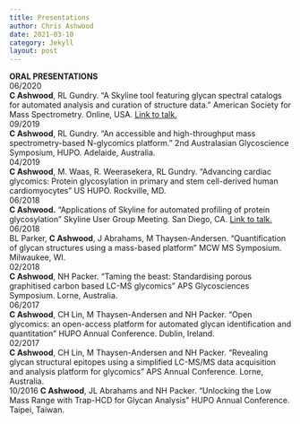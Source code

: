 ```yaml
---
title: Presentations
author: Chris Ashwood
date: 2021-03-10
category: Jekyll
layout: post
---
```


**ORAL PRESENTATIONS**    
06/2020    
**C Ashwood**, RL Gundry. “A Skyline tool featuring glycan spectral catalogs for automated analysis and curation of structure data.” American Society for Mass Spectrometry. Online, USA. [Link to talk.](https://zenodo.org/record/3888990)    
09/2019    
**C Ashwood**, RL Gundry. “An accessible and high-throughput mass spectrometry-based N-glycomics platform.” 2nd Australasian Glycoscience Symposium, HUPO. Adelaide, Australia.    
04/2019    
**C Ashwood**, M. Waas, R. Weerasekera, RL Gundry. “Advancing cardiac glycomics: Protein glycosylation in primary and stem cell-derived human cardiomyocytes” US HUPO. Rockville, MD.    
06/2018    
**C Ashwood.** “Applications of Skyline for automated profiling of protein glycosylation” Skyline User Group Meeting. San Diego, CA. [Link to talk.](https://skyline.ms/wiki/home/software/Skyline/events/2018%20User%20Group%20Meeting%20at%20ASMS/page.view?name=ashwood)    
06/2018    
BL Parker, **C Ashwood**, J Abrahams, M Thaysen-Andersen. “Quantification of glycan structures using a mass-based platform” MCW MS Symposium. Milwaukee, WI.    
02/2018    
**C Ashwood**, NH Packer. “Taming the beast: Standardising porous graphitised carbon based LC-MS glycomics” APS Glycosciences Symposium. Lorne, Australia.    
06/2017    
**C Ashwood**, CH Lin, M Thaysen-Andersen and NH Packer. “Open glycomics: an open-access platform for automated glycan identification and quantitation” HUPO Annual Conference. Dublin, Ireland.    
02/2017    
**C Ashwood**, CH Lin, M Thaysen-Andersen and NH Packer. “Revealing glycan structural epitopes using a simplified LC-MS/MS data acquisition and analysis platform for glycomics” APS Annual Conference. Lorne, Australia.    
10/2016
**C Ashwood**, JL Abrahams and NH Packer. “Unlocking the Low Mass Range with Trap-HCD for Glycan Analysis” HUPO Annual Conference. Taipei, Taiwan.    
